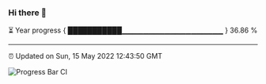 ### Hi there 👋

⏳ Year progress { ███████████▁▁▁▁▁▁▁▁▁▁▁▁▁▁▁▁▁▁▁ } 36.86 %

---

⏰ Updated on Sun, 15 May 2022 12:43:50 GMT

![Progress Bar CI](https://github.com/ZhaoGui/ZhaoGui/workflows/Progress%20Bar%20CI/badge.svg)
